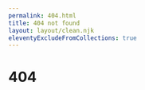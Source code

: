 ```yaml
---
permalink: 404.html
title: 404 not found
layout: layout/clean.njk
eleventyExcludeFromCollections: true
---
```

# 404

